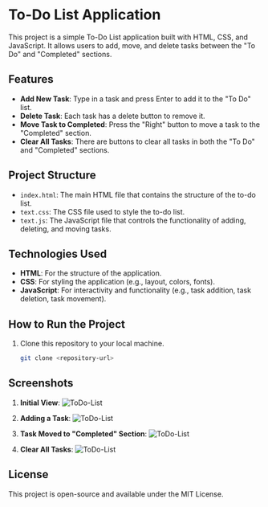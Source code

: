 # To-Do List Application

This project is a simple To-Do List application built with HTML, CSS, and JavaScript. It allows users to add, move, and delete tasks between the "To Do" and "Completed" sections.

## Features

- **Add New Task**: Type in a task and press Enter to add it to the "To Do" list.
- **Delete Task**: Each task has a delete button to remove it.
- **Move Task to Completed**: Press the "Right" button to move a task to the "Completed" section.
- **Clear All Tasks**: There are buttons to clear all tasks in both the "To Do" and "Completed" sections.

## Project Structure

- `index.html`: The main HTML file that contains the structure of the to-do list.
- `text.css`: The CSS file used to style the to-do list.
- `text.js`: The JavaScript file that controls the functionality of adding, deleting, and moving tasks.

## Technologies Used

- **HTML**: For the structure of the application.
- **CSS**: For styling the application (e.g., layout, colors, fonts).
- **JavaScript**: For interactivity and functionality (e.g., task addition, task deletion, task movement).

## How to Run the Project

1. Clone this repository to your local machine.
   ```bash
   git clone <repository-url>

## Screenshots

1. **Initial View**: 
![ToDo-List](./images/initial.png)

2. **Adding a Task**: 
![ToDo-List](./images/adding.png)


3. **Task Moved to "Completed" Section**: 
![ToDo-List](./images/Moved.png)


4. **Clear All Tasks**: 
![ToDo-List](./images/clear.png)


## License
This project is open-source and available under the MIT License.
